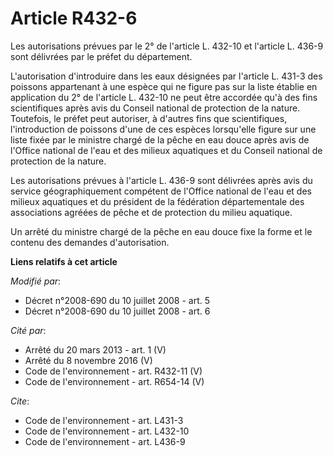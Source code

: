# Article R432-6

Les autorisations prévues par le 2° de l'article L. 432-10 et l'article L. 436-9 sont délivrées par le préfet du département.

L'autorisation d'introduire dans les eaux désignées par l'article L. 431-3 des poissons appartenant à une espèce qui ne
figure pas sur la liste établie en application du 2° de l'article L. 432-10 ne peut être accordée qu'à des fins scientifiques
après avis du Conseil national de protection de la nature. Toutefois, le préfet peut autoriser, à d'autres fins que
scientifiques, l'introduction de poissons d'une de ces espèces lorsqu'elle figure sur une liste fixée par le ministre chargé
de la pêche en eau douce après avis de l'Office national de l'eau et des milieux aquatiques et du Conseil national de
protection de la nature.

Les autorisations prévues à l'article L. 436-9 sont délivrées après avis du service géographiquement compétent de l'Office
national de l'eau et des milieux aquatiques et du président de la fédération départementale des associations agréées de pêche
et de protection du milieu aquatique. 

Un arrêté du ministre chargé de la pêche en eau douce fixe la forme et le contenu des demandes d'autorisation.

**Liens relatifs à cet article**

_Modifié par_:

  - Décret n°2008-690 du 10 juillet 2008 - art. 5
  - Décret n°2008-690 du 10 juillet 2008 - art. 6

_Cité par_:

  - Arrêté du 20 mars 2013 - art. 1 (V)
  - Arrêté du 8 novembre 2016 (V)
  - Code de l'environnement - art. R432-11 (V)
  - Code de l'environnement - art. R654-14 (V)

_Cite_:

  - Code de l'environnement - art. L431-3
  - Code de l'environnement - art. L432-10
  - Code de l'environnement - art. L436-9
